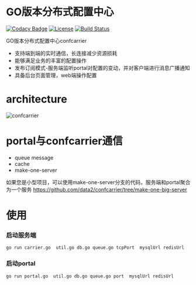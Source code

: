 # GO版本分布式配置中心

[![Codacy Badge](https://api.codacy.com/project/badge/Grade/f84ff19c18b94cba9e34a1a3eda8b8d4)](https://app.codacy.com/gh/data2/confcarrier?utm_source=github.com&utm_medium=referral&utm_content=data2/confcarrier&utm_campaign=Badge_Grade)
[![License](http://img.shields.io/:license-apache-brightgreen.svg)](http://www.apache.org/licenses/LICENSE-2.0.html)
[![Build Status](https://travis-ci.com/data2/confcarrier.svg?branch=master)](https://travis-ci.com/data2/confcarrier)

GO版本分布式配置中心confcarrier
+ 支持端到端的实时通信，长连接减少资源损耗
+ 能够满足业务的丰富的配置操作
+ 发布订阅模式-服务端监听portal对配置的变动，并对客户端进行消息广播通知
+ 具备后台页面管理，web端操作配置

# architecture

![confcarrier](https://user-images.githubusercontent.com/13504729/131481175-3f4f0776-79a9-4c2c-aef7-73c533c21004.png)

# portal与confcarrier通信

+ queue message
+ cache
+ make-one-server

如果您是小型项目，可以使用make-one-server分支的代码，服务端和portal聚合为一个服务 https://github.com/data2/confcarrier/tree/make-one-big-server

# 使用
### 启动服务端
```
go run carrier.go  util.go db.go queue.go tcpPort  mysqlUrl redisUrl
```
### 启动portal
 ```
 go run portal.go  util.go db.go queue.go port  mysqlUrl redisUrl
 ```
